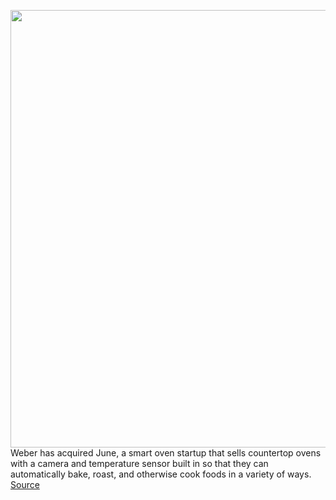 <img src='https://cdn.vox-cdn.com/thumbor/lViAojvXDgb0RPf0nRMp4OUTGe0=/0x0:2040x1360/1200x800/filters:focal(913x632:1239x958)/cdn.vox-cdn.com/uploads/chorus_image/image/68657684/akrales_190131_3100_0071.0.jpg' width='700px' /><br/>
Weber has acquired June, a smart oven startup that sells countertop ovens with a camera and temperature sensor built in so that they can automatically bake, roast, and otherwise cook foods in a variety of ways.
<a href='https://www.theverge.com/2021/1/12/22227508/weber-june-acquired-smart-oven-grilling-tech'> Source <a/>